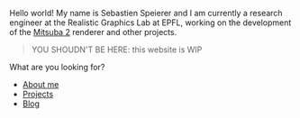 Hello world! My name is Sebastien Speierer and I am currently a research engineer at the Realistic Graphics Lab at EPFL, working on the development of the [Mitsuba 2](https://www.mitsuba-renderer.org/) renderer and other projects.

> YOU SHOUDN'T BE HERE: this website is WIP

What are you looking for?

- [About me](about.md)
- [Projects](projects.md)
- [Blog](post_01.md)
